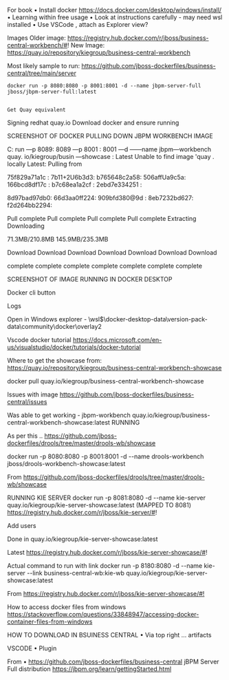 For book
	• Install docker https://docs.docker.com/desktop/windows/install/
	• Learning within free usage
	• Look at instructions carefully - may need wsl installed
	• Use VSCode , attach as Explorer view?
	
Images
	Older image: https://registry.hub.docker.com/r/jboss/business-central-workbench/#!
	New Image: https://quay.io/repository/kiegroup/business-central-workbench
	

Most likely sample to run: https://github.com/jboss-dockerfiles/business-central/tree/main/server

	docker run -p 8080:8080 -p 8001:8001 -d --name jbpm-server-full jboss/jbpm-server-full:latest
	
	
	Get Quay equivalent





Signing redhat quay.io
Download docker and ensure running

SCREENSHOT OF DOCKER PULLING DOWN JBPM WORKBENCH IMAGE

C: run —p 8089: 8089 —p 8001 : 8001 —d ——name jbpm—workbench quay. io/kiegroup/busin
—showcase : Latest
Unable to find image 'quay . locally
Latest: Pulling from

75f829a71a1c :
7b11+2U6b3d3:
b765648c2a58:
506affUa9c5a:
166bcd8df17c :
b7c68ea1a2cf :
2ebd7e334251 :

8d97bad97db0:
66d3aa0ff224:
909bfd380@9d :
8eb7232bd627:
f2d264bb2294:

Pull complete
Pull complete
Pull complete
Pull complete
Extracting
Downloading

71.3MB/210.8MB
145.9MB/235.3MB

Download
Download
Download
Download
Download
Download
Download

complete
complete
complete
complete
complete
complete
complete



SCREENSHOT OF IMAGE RUNNING IN DOCKER DESKTOP






Docker cli button

Logs 

Open in Windows explorer - 
\\wsl$\docker-desktop-data\version-pack-data\community\docker\overlay2




Vscode docker tutorial
https://docs.microsoft.com/en-us/visualstudio/docker/tutorials/docker-tutorial



Where to get the showcase from:
https://quay.io/repository/kiegroup/business-central-workbench-showcase

docker pull quay.io/kiegroup/business-central-workbench-showcase

Issues with image
https://github.com/jboss-dockerfiles/business-central/issues


Was able to get working - 
jbpm-workbench
quay.io/kiegroup/business-central-workbench-showcase:latest
RUNNING

As per this ..
https://github.com/jboss-dockerfiles/drools/tree/master/drools-wb/showcase


docker run -p 8080:8080 -p 8001:8001 -d --name drools-workbench jboss/drools-workbench-showcase:latest

From <https://github.com/jboss-dockerfiles/drools/tree/master/drools-wb/showcase> 







RUNNING KIE SERVER
docker run -p 8081:8080 -d --name kie-server quay.io/kiegroup/kie-server-showcase:latest
 (MAPPED TO 8081)
https://registry.hub.docker.com/r/jboss/kie-server/#!

Add users

Done in 
quay.io/kiegroup/kie-server-showcase:latest

Latest
https://registry.hub.docker.com/r/jboss/kie-server-showcase/#!

Actual command to run with link 
docker run -p 8180:8080 -d --name kie-server --link business-central-wb:kie-wb quay.io/kiegroup/kie-server-showcase:latest

From <https://registry.hub.docker.com/r/jboss/kie-server-showcase/#!> 

How to access docker files from windows
https://stackoverflow.com/questions/33848947/accessing-docker-container-files-from-windows


HOW TO DOWNLOAD IN BSUINESS CENTRAL
	• Via top right … artifacts

VSCODE
	• Plugin
	



From
	• https://github.com/jboss-dockerfiles/business-central
	jBPM Server Full distribution
	https://jbpm.org/learn/gettingStarted.html
	

	







